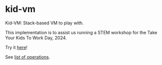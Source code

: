 # kid-vm

Kid-VM: Stack-based VM to play with.

This implementation is to assist us running a STEM workshop for the Take Your Kids
To Work Day, 2024.

Try it [here](kid-vm.html)!

See [list of operations](operations.md).

